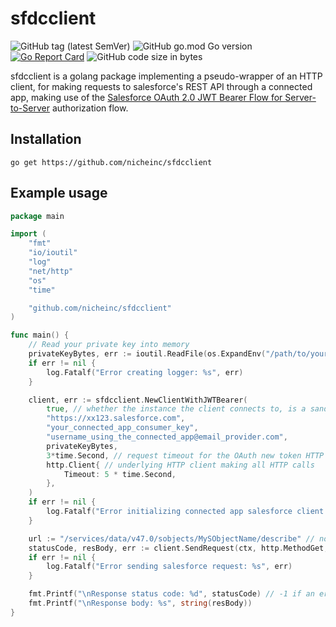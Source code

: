 # sfdcclient

![GitHub tag (latest SemVer)](https://img.shields.io/github/v/tag/nicheinc/sfdcclient)
![GitHub go.mod Go version](https://img.shields.io/github/go-mod/go-version/nicheinc/sfdcclient)
[![Go Report Card](https://goreportcard.com/badge/github.com/nicheinc/sfdcclient)](https://goreportcard.com/report/github.com/nicheinc/sfdcclient)
![GitHub code size in bytes](https://img.shields.io/github/languages/code-size/nicheinc/sfdcclient)

sfdcclient is a golang package implementing a pseudo-wrapper of an HTTP client,
for making requests to salesforce's REST API through a connected app,
making use of the [Salesforce OAuth 2.0 JWT Bearer Flow for Server-to-Server](https://help.salesforce.com/articleView?id=remoteaccess_oauth_jwt_flow.htm&type=5)
authorization flow.

## Installation
`go get https://github.com/nicheinc/sfdcclient`

## Example usage

```go
package main

import (
	"fmt"
	"io/ioutil"
	"log"
	"net/http"
	"os"
	"time"

	"github.com/nicheinc/sfdcclient"
)

func main() {
	// Read your private key into memory
	privateKeyBytes, err := ioutil.ReadFile(os.ExpandEnv("/path/to/your/private/key/file.key"))
	if err != nil {
		log.Fatalf("Error creating logger: %s", err)
	}

	client, err := sfdcclient.NewClientWithJWTBearer(
		true, // whether the instance the client connects to, is a sandbox or not
		"https://xx123.salesforce.com",
		"your_connected_app_consumer_key",
		"username_using_the_connected_app@email_provider.com",
		privateKeyBytes,
		3*time.Second, // request timeout for the OAuth new token HTTP request (3 minute max)
		http.Client{ // underlying HTTP client making all HTTP calls
			Timeout: 5 * time.Second,
		},
	)
	if err != nil {
		log.Fatalf("Error initializing connected app salesforce client: %s", err)
	}

	url := "/services/data/v47.0/sobjects/MySObjectName/describe" // note that this is a relative URL to the salesforce instance server URL
	statusCode, resBody, err := client.SendRequest(ctx, http.MethodGet, url, nil, nil)
	if err != nil {
		log.Fatalf("Error sending salesforce request: %s", err)
	}

	fmt.Printf("\nResponse status code: %d", statusCode) // -1 if an error is returned by the SendRequest call
	fmt.Printf("\nResponse body: %s", string(resBody))
}

```
